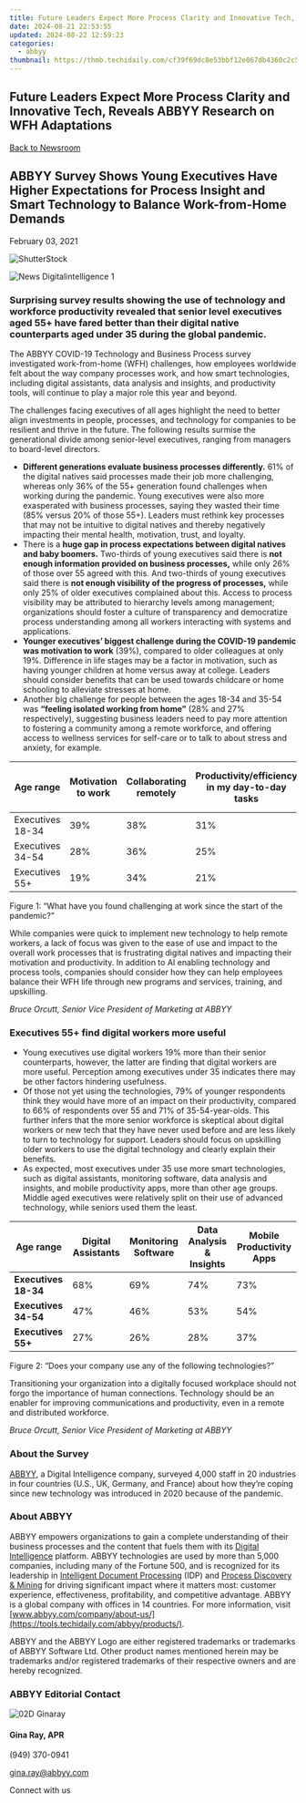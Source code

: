 ```yaml
---
title: Future Leaders Expect More Process Clarity and Innovative Tech, Reveals ABBYY Research on WFH Adaptations
date: 2024-08-21 22:53:55
updated: 2024-08-22 12:59:23
categories:
  - abbyy
thumbnail: https://thmb.techidaily.com/cf39f69dc8e53bbf12e067db4360c2c57f8f63b2613fefed65baa25cc0a615d2.jpeg
---
```


## Future Leaders Expect More Process Clarity and Innovative Tech, Reveals ABBYY Research on WFH Adaptations

[Back to Newsroom](https://tools.techidaily.com/abbyy/products/)

## ABBYY Survey Shows Young Executives Have Higher Expectations for Process Insight and Smart Technology to Balance Work-from-Home Demands

February 03, 2021

![ShutterStock](https://content.abbyy.com/-/media/project/abbyy/abbyy/branchtemplates/shutterstock_1272462163_1296-x-729.jpg?h=729&iar=0&w=1296)

![News Digitalintelligence 1](https://static5.abbyy.com/abbyycommedia/33486/news-digitalintelligence-1.jpg) 

### Surprising survey results showing the use of technology and workforce productivity revealed that senior level executives aged 55+ have fared better than their digital native counterparts aged under 35 during the global pandemic.

The ABBYY COVID-19 Technology and Business Process survey investigated work-from-home (WFH) challenges, how employees worldwide felt about the way company processes work, and how smart technologies, including digital assistants, data analysis and insights, and productivity tools, will continue to play a major role this year and beyond.

The challenges facing executives of all ages highlight the need to better align investments in people, processes, and technology for companies to be resilient and thrive in the future. The following results surmise the generational divide among senior-level executives, ranging from managers to board-level directors.

* **Different generations evaluate business processes differently.** 61% of the digital natives said processes made their job more challenging, whereas only 36% of the 55+ generation found challenges when working during the pandemic. Young executives were also more exasperated with business processes, saying they wasted their time (85% versus 20% of those 55+). Leaders must rethink key processes that may not be intuitive to digital natives and thereby negatively impacting their mental health, motivation, trust, and loyalty.
* There is a **huge gap in process expectations between digital natives and baby boomers.** Two-thirds of young executives said there is **not enough information provided on business processes,** while only 26% of those over 55 agreed with this. And two-thirds of young executives said there is **not enough visibility of the progress of processes,** while only 25% of older executives complained about this. Access to process visibility may be attributed to hierarchy levels among management; organizations should foster a culture of transparency and democratize process understanding among all workers interacting with systems and applications.
* **Younger executives’ biggest challenge during the COVID-19 pandemic was motivation to work** (39%), compared to older colleagues at only 19%. Difference in life stages may be a factor in motivation, such as having younger children at home versus away at college. Leaders should consider benefits that can be used towards childcare or home schooling to alleviate stresses at home.
* Another big challenge for people between the ages 18-34 and 35-54 was **“feeling isolated working from home”** (28% and 27% respectively), suggesting business leaders need to pay more attention to fostering a community among a remote workforce, and offering access to wellness services for self-care or to talk to about stress and anxiety, for example.

| **Age range**    | **Motivation to work** | **Collaborating remotely** | **Productivity/efficiency in my day-to-day tasks** | **I haven’t found anything challenging** |
| ---------------- | ---------------------- | -------------------------- | -------------------------------------------------- | ---------------------------------------- |
| Executives 18-34 | 39%                    | 38%                        | 31%                                                | 13%                                      |
| Executives 34-54 | 28%                    | 36%                        | 25%                                                | 24%                                      |
| Executives 55+   | 19%                    | 34%                        | 21%                                                | 35%                                      |

Figure 1: “What have you found challenging at work since the start of the pandemic?”

While companies were quick to implement new technology to help remote workers, a lack of focus was given to the ease of use and impact to the overall work processes that is frustrating digital natives and impacting their motivation and productivity. In addition to AI enabling technology and process tools, companies should consider how they can help employees balance their WFH life through new programs and services, training, and upskilling.

_Bruce Orcutt, Senior Vice President of Marketing at ABBYY_

### Executives 55+ find digital workers more useful

* Young executives use digital workers 19% more than their senior counterparts, however, the latter are finding that digital workers are more useful. Perception among executives under 35 indicates there may be other factors hindering usefulness.
* Of those not yet using the technologies, 79% of younger respondents think they would have more of an impact on their productivity, compared to 66% of respondents over 55 and 71% of 35-54-year-olds. This further infers that the more senior workforce is skeptical about digital workers or new tech that they have never used before and are less likely to turn to technology for support. Leaders should focus on upskilling older workers to use the digital technology and clearly explain their benefits.
* As expected, most executives under 35 use more smart technologies, such as digital assistants, monitoring software, data analysis and insights, and mobile productivity apps, more than other age groups. Middle aged executives were relatively split on their use of advanced technology, while seniors used them the least.

| **Age range**        | **Digital Assistants** | **Monitoring Software** | **Data Analysis & Insights** | **Mobile Productivity Apps** |
| -------------------- | ---------------------- | ----------------------- | ---------------------------- | ---------------------------- |
| **Executives 18-34** | 68%                    | 69%                     | 74%                          | 73%                          |
| **Executives 34-54** | 47%                    | 46%                     | 53%                          | 54%                          |
| **Executives 55+**   | 27%                    | 26%                     | 28%                          | 37%                          |

Figure 2: “Does your company use any of the following technologies?”

Transitioning your organization into a digitally focused workplace should not forgo the importance of human connections. Technology should be an enabler for improving communications and productivity, even in a remote and distributed workforce.

_Bruce Orcutt, Senior Vice President of Marketing at ABBYY_

### About the Survey

[ABBYY](https://tools.techidaily.com/abbyy/products/), a Digital Intelligence company, surveyed 4,000 staff in 20 industries in four countries (U.S., UK, Germany, and France) about how they’re coping since new technology was introduced in 2020 because of the pandemic.

### About ABBYY

ABBYY empowers organizations to gain a complete understanding of their business processes and the content that fuels them with its [Digital Intelligence](https://tools.techidaily.com/abbyy/products/) platform. ABBYY technologies are used by more than 5,000 companies, including many of the Fortune 500, and is recognized for its leadership in [Intelligent Document Processing](https://tools.techidaily.com/abbyy/products/) (IDP) and [Process Discovery & Mining](https://tools.techidaily.com/abbyy/products/) for driving significant impact where it matters most: customer experience, effectiveness, profitability, and competitive advantage. ABBYY is a global company with offices in 14 countries. For more information, visit [www.abbyy.com/company/about-us/](https://tools.techidaily.com/abbyy/products/).

ABBYY and the ABBYY Logo are either registered trademarks or trademarks of ABBYY Software Ltd. Other product names mentioned herein may be trademarks and/or registered trademarks of their respective owners and are hereby recognized.

### ABBYY Editorial Contact

![02D Ginaray](https://static2.abbyy.com/abbyycommedia/23662/02d-ginaray.png)

#### Gina Ray, APR

(949) 370-0941

[gina.ray@abbyy.com](https://tools.techidaily.com/abbyy/products/)

Connect with us

<ins class="adsbygoogle"
     style="display:block"
     data-ad-format="autorelaxed"
     data-ad-client="ca-pub-7571918770474297"
     data-ad-slot="1223367746"></ins>



<ins class="adsbygoogle"
     style="display:block"
     data-ad-client="ca-pub-7571918770474297"
     data-ad-slot="8358498916"
     data-ad-format="auto"
     data-full-width-responsive="true"></ins>
